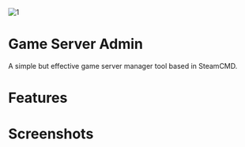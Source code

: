 ![1](https://github.com/user-attachments/assets/f896a0eb-b4a1-4fcb-b297-0a32854b8734)

# Game Server Admin
A simple but effective game server manager tool based in SteamCMD.


# Features


# Screenshots
